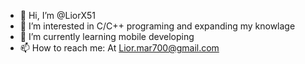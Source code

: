 - 👋 Hi, I’m @LiorX51
- 👀 I’m interested in C/C++ programing and expanding my knowlage
- 🌱 I’m currently learning mobile developing
- 📫 How to reach me: At Lior.mar700@gmail.com

